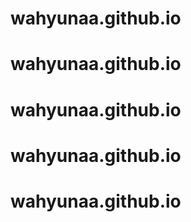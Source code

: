 # wahyunaa.github.io
# wahyunaa.github.io
# wahyunaa.github.io
# wahyunaa.github.io
# wahyunaa.github.io
